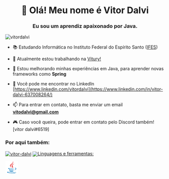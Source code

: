 <h1 align="center">👋 Olá! Meu nome é Vitor Dalvi</h1>
<h3 align="center">Eu sou um aprendiz apaixonado por Java.</h3>

<p align="left"> <img src="https://komarev.com/ghpvc/?username=vitordalvi&label=Profile%20views&color=0e75b6&style=flat" alt="vitordalvi" /> </p>

- 📚 Estudando Informática no Instituto Federal do Espírito Santo ([IFES](https://www.ifes.edu.br/))

- 🔭 Atualmente estou trabalhando na [Vitury!](https://vitury.net)

- 🌱 Estou melhorando minhas experiências em Java, para aprender novas frameworks como **Spring**

- 📝 Você pode me encontrar no LinkedIn [https://www.linkedin.com/vitordalvi](https://www.linkedin.com/in/vitor-dalvi-637008264/)

- 📫 Para entrar em contato, basta me enviar um email **vitodalvi@gmail.com**

- 🎮 Caso você queira, pode entrar em contato pelo Discord também! [vitor dalvi#6519]

<h3 align="left">Por aqui também:</h3>
<p align="left">
<a href="https://linkedin.com/in/vitor-dalvi" target="blank"><img align="center" src="https://raw.githubusercontent.com/rahuldkjain/github-profile-readme-generator/master/src/images/icons/Social/linked-in-alt.svg" alt="vitor-dalvi" height="30" width="40" /></a>
<a href="https://instagram.com/vit.dlv" target="blank"><img align="center" src="https://raw.githubusercontent.com/rahuldkjain/github-profile-readme-
</p>

<h3 align="left">Linguagens e ferramentas:</h3>
<p align="left"> <a href="https://www.java.com" target="_blank" rel="noreferrer"> <img src="https://raw.githubusercontent.com/devicons/devicon/master/icons/java/java-original.svg" alt="java" width="40" height="40"/> </a> </p>

